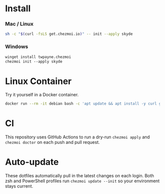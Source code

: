 # Install

### Mac / Linux

```sh
sh -c "$(curl -fsLS get.chezmoi.io)" -- init --apply skyde
```

### Windows


```ps
winget install twpayne.chezmoi
chezmoi init --apply skyde
```

# Linux Container

Try it yourself in a Docker container.

```sh
docker run --rm -it debian bash -c 'apt update && apt install -y curl git && curl -fsSL get.chezmoi.io | bash -s -- init --apply skyde && exec bash'

```

# CI

This repository uses GitHub Actions to run a dry-run `chezmoi apply` and `chezmoi doctor` on each push and pull request.

# Auto-update

These dotfiles automatically pull in the latest changes on each login. Both zsh and PowerShell profiles run `chezmoi update --init` so your environment stays current.
